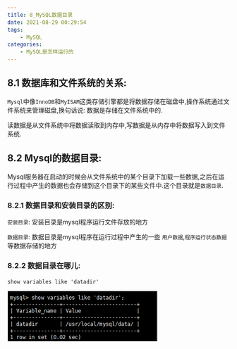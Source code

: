 ```yaml
---
title: 8_MySQL数据目录
date: 2021-08-29 00:29:54
tags:
    - MySQL
categories:
    - MySQL是怎样运行的
---
```


## 8.1 数据库和文件系统的关系:

`Mysql`中像`InnoDB`和`MyISAM`这类存储引擎都是将数据存储在磁盘中,操作系统通过文件系统来管理磁盘,换句话说: 数据是存储在文件系统中的.

读数据是从文件系统中将数据读取到内存中,写数据是从内存中将数据写入到文件系统.

## 8.2 Mysql的数据目录:

Mysql服务器在启动的时候会从文件系统中的某个目录下加载一些数据,之后在运行过程中产生的数据也会存储到这个目录下的某些文件中.这个目录就是`数据目录`.

### 8.2.1 数据目录和安装目录的区别:

`安装目录`: 安装目录是mysql程序运行文件存放的地方

`数据目录`: 数据目录是mysql程序在运行过程中产生的一些 `用户数据`,`程序运行状态数据`等数据存储的地方

### 8.2.2 数据目录在哪儿:

`show variables like 'datadir'`

![查看Mysql数据目录](8_MySQL数据目录/image-20210829003423480.png)

